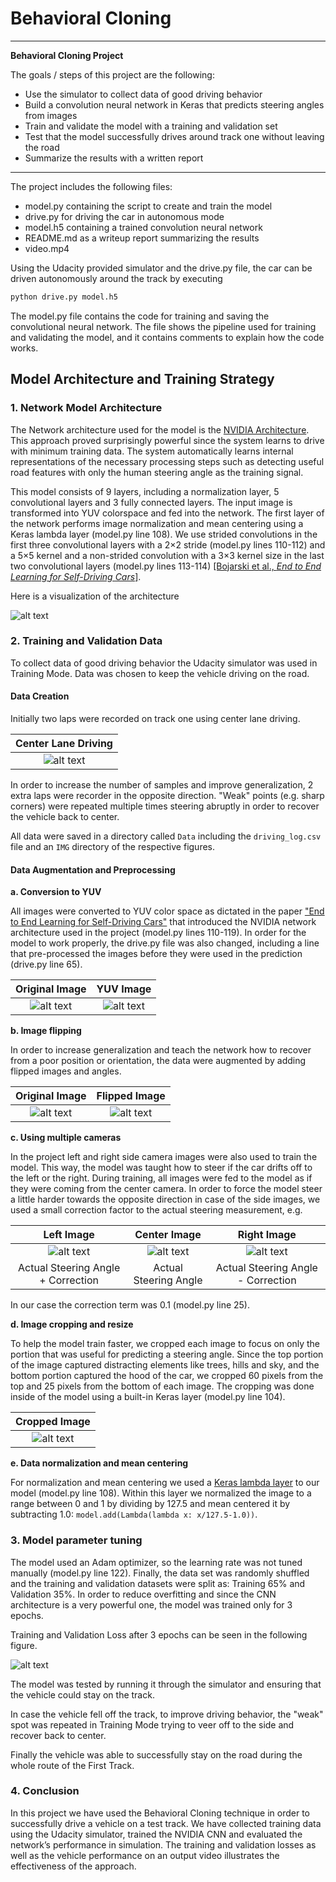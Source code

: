 # **Behavioral Cloning**

---

**Behavioral Cloning Project**

The goals / steps of this project are the following:
* Use the simulator to collect data of good driving behavior
* Build a convolution neural network in Keras that predicts steering angles from images
* Train and validate the model with a training and validation set
* Test that the model successfully drives around track one without leaving the road
* Summarize the results with a written report

---

[//]: # (Image References)

[image1]: ./writeup_figures/NVIDIA_architecture.png "Model Visualization"
[image2]: ./writeup_figures/center_2017_12_06_19_17_24_667.jpg "Center Lane Driving"
[image3]: ./writeup_figures/left_2017_12_06_19_17_24_667.jpg "Left Lane Driving"
[image4]: ./writeup_figures/right_2017_12_06_19_17_24_592.jpg "Right Lane Driving"
[image5]: ./writeup_figures/flipped_image.jpg "Flipped Image"
[image6]: ./writeup_figures/croped_image.jpg "Cropped Image"
[image7]: ./writeup_figures/YUV_image.jpg "YUV Image"
[image8]: ./writeup_figures/Figure_1.png "Train and Validation Loss"


The project includes the following files:
* model.py containing the script to create and train the model
* drive.py for driving the car in autonomous mode
* model.h5 containing a trained convolution neural network
* README.md as a writeup report summarizing the results
* video.mp4

Using the Udacity provided simulator and the drive.py file, the car can be driven autonomously around the track by executing
```sh
python drive.py model.h5
```

The model.py file contains the code for training and saving the convolutional neural network. The file shows the pipeline used for training and validating the model, and it contains comments to explain how the code works.

## Model Architecture and Training Strategy

### 1. Network Model Architecture

The Network architecture used for the model is the [NVIDIA Architecture](https://devblogs.nvidia.com/parallelforall/deep-learning-self-driving-cars/). This approach proved surprisingly powerful since the system learns to drive with minimum training data. The system automatically learns internal representations of the necessary processing steps such as detecting useful road features with only the human steering angle as the training signal.

This model consists of 9 layers, including a normalization layer, 5 convolutional layers and 3 fully connected layers. The input image is transformed into YUV colorspace and fed into the network. The first layer of the network performs image normalization and mean centering using a Keras lambda layer (model.py line 108). We use strided convolutions in the first three convolutional layers with a 2×2 stride (model.py lines 110-112) and a 5×5 kernel and a non-strided convolution with a 3×3 kernel size in the last two convolutional layers (model.py lines 113-114) [[Bojarski et al., *End to End Learning for Self-Driving Cars*]](https://arxiv.org/pdf/1604.07316v1.pdf).

Here is a visualization of the architecture

![alt text][image1]

### 2. Training and Validation Data

To collect data of good driving behavior the Udacity simulator was used in Training Mode. Data was chosen to keep the vehicle driving on the road.

#### Data Creation

Initially two laps were recorded on track one using center lane driving.

| Center Lane Driving  |
|:--------------------:|
| ![alt text][image2] |

In order to increase the number of samples and improve generalization, 2 extra laps were recorder in the opposite direction. "Weak" points (e.g. sharp corners) were repeated multiple times steering abruptly in order to recover the vehicle back to center.

All data were saved in a directory called `Data` including the `driving_log.csv` file and an `IMG` directory of the respective figures.

#### Data Augmentation and Preprocessing

**a. Conversion to YUV**

All images were converted to YUV color space as dictated in the paper ["End to End Learning for Self-Driving Cars"](https://arxiv.org/pdf/1604.07316v1.pdf) that introduced the NVIDIA network architecture used in the project (model.py lines 110-119). In order for the model to work properly, the drive.py file was also changed, including a line that pre-processed the images before they were used in the prediction (drive.py line 65).  

| Original Image   |  YUV Image  |
|:-------------:|:------------------:|
| ![alt text][image2]  |  ![alt text][image7] |

**b. Image flipping**

In order to increase generalization and teach the network how to recover from a poor position or orientation, the data were augmented by adding flipped images and angles.

| Original Image   |  Flipped Image  |
|:-------------:|:------------------:|
| ![alt text][image2]  |  ![alt text][image5] |

**c. Using multiple cameras**

In the project left and right side camera images were also used to train the model. This way, the model was taught how to steer if the car drifts off to the left or the right. During training, all images were fed to the model as if they were coming from the center camera. In order to force the model steer a little harder towards the opposite direction in case of the side images, we used a small correction factor to the actual steering measurement, e.g.  


| Left Image   |  Center Image	| Right Image 		    |
|:-------------:|:-------------------:|:-----------------------:|
| ![alt text][image3]  |  ![alt text][image2] | ![alt text][image4]  |
| Actual Steering Angle + Correction        | Actual Steering Angle |Actual Steering Angle - Correction  				     	|

In our case the correction term was 0.1 (model.py line 25).

**d. Image cropping and resize**

To help the model train faster, we cropped each image to focus on only the portion that was useful for predicting a steering angle. Since the top portion of the image captured distracting elements like trees, hills and sky, and the bottom portion captured the hood of the car, we cropped 60 pixels from the top and 25 pixels from the bottom of each image. The cropping was done inside of the model using a built-in Keras layer (model.py line 104).

| Cropped Image  |
|:--------------------:|
| ![alt text][image6] |

**e. Data normalization and mean centering**

For normalization and mean centering we used a [Keras lambda layer](https://keras.io/layers/core/#lambda) to our model (model.py line 108). Within this layer we normalized the image to a range between 0 and 1 by dividing by 127.5 and mean centered it by subtracting 1.0:
`model.add(Lambda(lambda x: x/127.5-1.0))`.

### 3. Model parameter tuning

The model used an Adam optimizer, so the learning rate was not tuned manually (model.py line 122). Finally, the data set was randomly shuffled and the training and validation datasets were split as: Training 65% and Validation 35%. In order to reduce overfitting and since the CNN architecture is a very powerful one, the model was trained only for 3 epochs.

Training and Validation Loss after 3 epochs can be seen in the following figure.

![alt text][image8]

The model was tested by running it through the simulator and ensuring that the vehicle could stay on the track.

In case the vehicle fell off the track, to improve driving behavior, the "weak" spot was repeated in Training Mode trying to veer off to the side and recover back to center.

Finally the vehicle was able to successfully stay on the road during the whole route of the First Track.

### 4. Conclusion

In this project we have used the Behavioral Cloning technique in order to successfully drive a vehicle on a test track. We have collected training data using the Udacity simulator, trained the NVIDIA CNN and evaluated the network’s performance in simulation. The training and validation losses as well as the vehicle performance on an output video illustrates the effectiveness of the approach.
